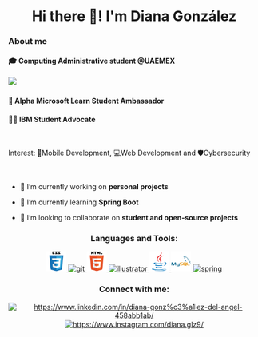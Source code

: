 <h1 align="center">Hi there 👋! I'm Diana González</h1>
<h3>About me</h3>
<h4>🎓 Computing Administrative student @UAEMEX</h4>
<img src="https://studentambassadors.microsoft.com/Assets/Badge/LevelAlpha.png" aling="left">
<h4>🏅 Alpha Microsoft Learn Student Ambassador</h4>
<h4>👩‍💻 IBM Student Advocate</h4>

<br>
<p>Interest: 📱Mobile Development, 💻Web Development and 🛡️Cybersecurity</p><br>

- 🔭 I’m currently working on **personal projects**

- 🌱 I’m currently learning **Spring Boot**

- 👯 I’m looking to collaborate on **student and open-source projects**

<h3 align="center">Languages and Tools:</h3>
<p align="center"> <a href="https://www.w3schools.com/css/" target="_blank" rel="noreferrer"> <img src="https://raw.githubusercontent.com/devicons/devicon/master/icons/css3/css3-original-wordmark.svg" alt="css3" width="40" height="40"/> </a> <a href="https://git-scm.com/" target="_blank" rel="noreferrer"> <img src="https://www.vectorlogo.zone/logos/git-scm/git-scm-icon.svg" alt="git" width="40" height="40"/> </a> <a href="https://www.w3.org/html/" target="_blank" rel="noreferrer"> <img src="https://raw.githubusercontent.com/devicons/devicon/master/icons/html5/html5-original-wordmark.svg" alt="html5" width="40" height="40"/> </a> <a href="https://www.adobe.com/in/products/illustrator.html" target="_blank" rel="noreferrer"> <img src="https://www.vectorlogo.zone/logos/adobe_illustrator/adobe_illustrator-icon.svg" alt="illustrator" width="40" height="40"/> </a> <a href="https://www.java.com" target="_blank" rel="noreferrer"> <img src="https://raw.githubusercontent.com/devicons/devicon/master/icons/java/java-original.svg" alt="java" width="40" height="40"/> </a> <a href="https://www.mysql.com/" target="_blank" rel="noreferrer"> <img src="https://raw.githubusercontent.com/devicons/devicon/master/icons/mysql/mysql-original-wordmark.svg" alt="mysql" width="40" height="40"/> </a> <a href="https://spring.io/" target="_blank" rel="noreferrer"> <img src="https://www.vectorlogo.zone/logos/springio/springio-icon.svg" alt="spring" width="40" height="40"/> </a> </p>

<h3 align="center">Connect with me:</h3>
<p align="center">
<a href="https://linkedin.com/in/https://www.linkedin.com/in/diana-gonz%c3%a1lez-del-angel-458abb1ab/" target="blank"><img align="center" src="https://raw.githubusercontent.com/rahuldkjain/github-profile-readme-generator/master/src/images/icons/Social/linked-in-alt.svg" alt="https://www.linkedin.com/in/diana-gonz%c3%a1lez-del-angel-458abb1ab/" height="30" width="40" /></a>
<a href="https://instagram.com/https://www.instagram.com/diana.glz9/" target="blank"><img align="center" src="https://raw.githubusercontent.com/rahuldkjain/github-profile-readme-generator/master/src/images/icons/Social/instagram.svg" alt="https://www.instagram.com/diana.glz9/" height="30" width="40" /></a>
</p>


